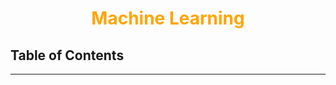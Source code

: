 <h1 align="center" style="color: orange"> Machine Learning </h1>

## Table of Contents

<!-- Fill up -->

---
